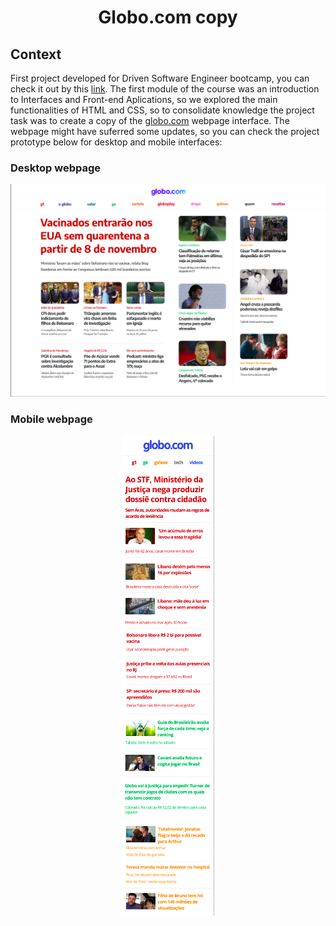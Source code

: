 <h1 align="center">Globo.com copy</h1>

<h2>Context</h2>

<p>First project developed for Driven Software Engineer bootcamp, you can check it out by this <a href="https://hf75e2.csb.app/">link</a>. The first module of the course was an introduction to Interfaces and Front-end Aplications, so we explored the main functionalities of HTML and CSS, so to consolidate knowledge the project task was to create a copy of the <a href="https://www.globo.com/">globo.com</a> webpage interface. The webpage might have suferred some updates, so you can check the project prototype below for desktop and mobile interfaces:
  
<h3>Desktop webpage</h3>
<p align="center">
  <a href="https://www.figma.com/proto/TusiAOJUwrEsBph6gYhUNf/Projeto-Globo.com?scaling=scale-down&page-id=0%3A1&node-id=5%3A167" align="center">
    <img src="./assets/img/Prototype desktop.png" />
  </a>
</p>

  <h3>Mobile webpage</h3>
<p align="center">
  <a href="https://www.figma.com/proto/NlzCsiMaDuGwvyRgaqrcFV/Projeto-Globo.com---B%C3%B4nus-Mobile?node-id=1%3A2&scaling=min-zoom&page-id=0%3A1"   align="center">
    <img src="./assets/img/Prototype mobile.png" />
  </a>
</p>
